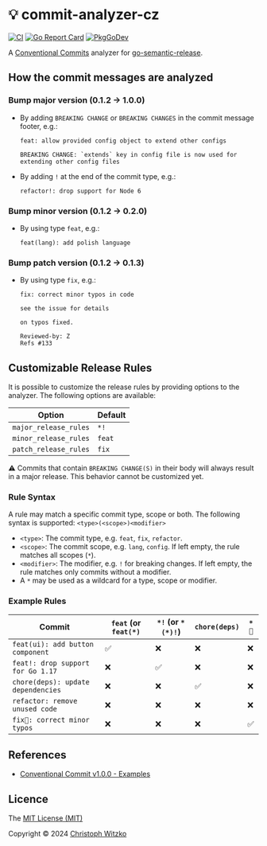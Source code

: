# :bulb: commit-analyzer-cz
[![CI](https://github.com/go-semantic-release/commit-analyzer-cz/workflows/CI/badge.svg?branch=master)](https://github.com/go-semantic-release/commit-analyzer-cz/actions?query=workflow%3ACI+branch%3Amaster)
[![Go Report Card](https://goreportcard.com/badge/github.com/go-semantic-release/commit-analyzer-cz)](https://goreportcard.com/report/github.com/go-semantic-release/commit-analyzer-cz)
[![PkgGoDev](https://pkg.go.dev/badge/github.com/go-semantic-release/commit-analyzer-cz)](https://pkg.go.dev/github.com/go-semantic-release/commit-analyzer-cz)

A [Conventional Commits](https://www.conventionalcommits.org/en/v1.0.0/) analyzer for [go-semantic-release](https://github.com/go-semantic-release/semantic-release).

## How the commit messages are analyzed

### Bump major version (0.1.2 -> 1.0.0)
- By adding `BREAKING CHANGE` or `BREAKING CHANGES` in the commit message footer, e.g.:
  ```
  feat: allow provided config object to extend other configs

  BREAKING CHANGE: `extends` key in config file is now used for extending other config files
  ```
- By adding `!` at the end of the commit type, e.g.:
  ```
  refactor!: drop support for Node 6
  ```

### Bump minor version (0.1.2 -> 0.2.0)
- By using type `feat`, e.g.:
  ```
  feat(lang): add polish language
  ```

### Bump patch version (0.1.2 -> 0.1.3)
- By using type `fix`, e.g.:
  ```
  fix: correct minor typos in code

  see the issue for details

  on typos fixed.

  Reviewed-by: Z
  Refs #133
  ```

## Customizable Release Rules
It is possible to customize the release rules by providing options to the analyzer. The following options are available:

| Option                | Default |
|-----------------------|---------|
| `major_release_rules` | `*!`    |
| `minor_release_rules` | `feat`  |
| `patch_release_rules` | `fix`   |

⚠️ Commits that contain `BREAKING CHANGE(S)` in their body will always result in a major release. This behavior cannot be customized yet.

### Rule Syntax
A rule may match a specific commit type, scope or both. The following syntax is supported: `<type>(<scope>)<modifier>`

- `<type>`: The commit type, e.g. `feat`, `fix`, `refactor`.
- `<scope>`: The commit scope, e.g. `lang`, `config`. If left empty, the rule matches all scopes (`*`).
- `<modifier>`: The modifier, e.g. `!` for breaking changes. If left empty, the rule matches only commits without a modifier.
- A `*` may be used as a wildcard for a type, scope or modifier.

### Example Rules
| Commit                             | `feat` (or `feat(*)` | `*!` (or `*(*)!`) | `chore(deps)` | `*🚀` |
|------------------------------------|----------------------|-------------------|---------------|-------|
| `feat(ui): add button component`   | ✅                    | ❌                 | ❌             | ❌     |
| `feat!: drop support for Go 1.17`  | ❌                    | ✅                 | ❌             | ❌     |
| `chore(deps): update dependencies` | ❌                    | ❌                 | ✅             | ❌     |
| `refactor: remove unused code`     | ❌                    | ❌                 | ❌             | ❌     |
| `fix🚀: correct minor typos`       | ❌                    | ❌                 | ❌             | ✅     |


## References
- [Conventional Commit v1.0.0 - Examples](https://www.conventionalcommits.org/en/v1.0.0/#examples)

## Licence

The [MIT License (MIT)](http://opensource.org/licenses/MIT)

Copyright © 2024 [Christoph Witzko](https://twitter.com/christophwitzko)
